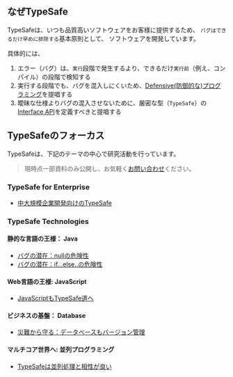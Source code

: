 ## なぜTypeSafe

TypeSafeは、いつも品質高いソフトウェアをお客様に提供するため、
`バグはできるだけ早めに排除する`基本原則として、
ソフトウェアを開発しています。

 具体的には、

1. エラー（バグ）は、`実行`段階で発生するより、できるだけ`実行前`（例え、コンパイル）の段階で検知する
2. 実行する段階でも、バグを混入しにくいため、[Defensive(防御的な)プログラミング](https://en.wikipedia.org/wiki/Defensive_programming)を提唱する
3. 曖昧な仕様よりバグの混入させないために、厳密な型（`TypeSafe`）の[Interface API](https://ja.wikipedia.org/wiki/アプリケーションプログラミングインタフェース)を定義すべきと提唱する

## TypeSafeのフォーカス

TypeSafeは、下記のテーマの中心で研究活動を行っています。

> 現時点一部資料のみ公開し、お気軽く[お問い合わせ](inquire.html)ください。

### TypeSafe for Enterprise

 - [中大規模企業開発向けのTypeSafe](?typesafe_in_java_enterprise/TypeSafeCollection)

### TypeSafe Technologies

#### 静的な言語の王様： Java

 - [バグの潜在：nullの危険性](?typesafe_in_java/AboutIf_not_open)
 - [バグの潜在：if...else..の危険性](?typesafe_in_java/AboutNull_not_open)

#### Web言語の王様: JavaScript

 - [JavaScriptもTypeSafe道へ](?typesafe_in_web/AboutTypeSafeJS_not_open)

#### ビジネスの基盤： Database

 - [災難から守る：データベースもバージョン管理](?typesafe_in_database/AboutCRUD_not_open)

#### マルチコア世界へ: 並列プログラミング

 - [TypeSafeは並列処理と相性が良い](?typesafe_in_database/AboutConcurrency_not_open)

